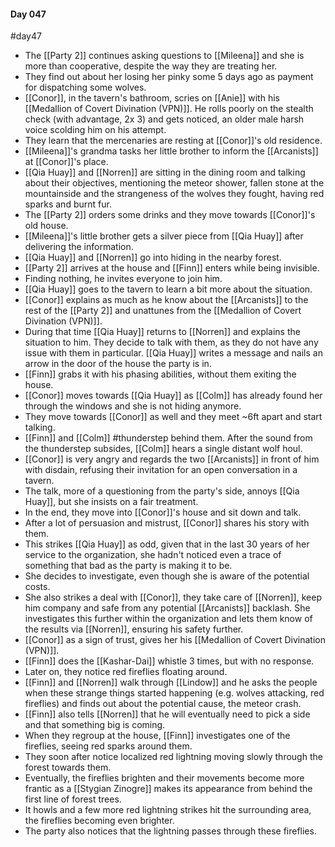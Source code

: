 #### Day 047
#day47 
- The [[Party 2]] continues asking questions to [[Mileena]] and she is more than cooperative, despite the way they are treating her.
- They find out about her losing her pinky some 5 days ago as payment for dispatching some wolves.
- [[Conor]], in the tavern's bathroom, scries on [[Anie]] with his [[Medallion of Covert Divination (VPN)]]. He rolls poorly on the stealth check (with advantage, 2x 3) and gets noticed, an older male harsh voice scolding him on his attempt.
- They learn that the mercenaries are resting at [[Conor]]'s old residence.
- [[Mileena]]'s grandma tasks her little brother to inform the [[Arcanists]] at [[Conor]]'s place.
- [[Qia Huay]] and [[Norren]] are sitting in the dining room and talking about their objectives, mentioning the meteor shower, fallen stone at the mountainside and the strangeness of the wolves they fought, having red sparks and burnt fur.
- The [[Party 2]] orders some drinks and they move towards [[Conor]]'s old house.
- [[Mileena]]'s little brother gets a silver piece from [[Qia Huay]] after delivering the information.
- [[Qia Huay]] and [[Norren]] go into hiding in the nearby forest.
- [[Party 2]] arrives at the house and [[Finn]] enters while being invisible.
- Finding nothing, he invites everyone to join him.
- [[Qia Huay]] goes to the tavern to learn a bit more about the situation.
- [[Conor]] explains as much as he know about the [[Arcanists]] to the rest of the [[Party 2]] and unattunes from the [[Medallion of Covert Divination (VPN)]].
- During that time [[Qia Huay]] returns to [[Norren]] and explains the situation to him. They decide to talk with them, as they do not have any issue with them in particular. [[Qia Huay]] writes a message and nails an arrow in the door of the house the party is in.
- [[Finn]] grabs it with his phasing abilities, without them exiting the house.
- [[Conor]] moves towards [[Qia Huay]] as [[Colm]] has already found her through the windows and she is not hiding anymore.
- They move towards [[Conor]] as well and they meet ~6ft apart and start talking.
- [[Finn]] and [[Colm]] #thunderstep behind them. After the sound from the thunderstep subsides, [[Colm]] hears a single distant wolf houl.
- [[Conor]] is very angry and regards the two [[Arcanists]] in front of him with disdain, refusing their invitation for an open conversation in a tavern.
- The talk, more of a questioning from the party's side, annoys [[Qia Huay]], but she insists on a fair treatment.
- In the end, they move into [[Conor]]'s house and sit down and talk.
- After a lot of persuasion and mistrust, [[Conor]] shares his story with them.
- This strikes [[Qia Huay]] as odd, given that in the last 30 years of her service to the organization, she hadn't noticed even a trace of something that bad as the party is making it to be.
- She decides to investigate, even though she is aware of the potential costs.
- She also strikes a deal with [[Conor]], they take care of [[Norren]], keep him company and safe from any potential [[Arcanists]] backlash. She investigates this further within the organization and lets them know of the results via [[Norren]], ensuring his safety further.
- [[Conor]] as a sign of trust, gives her his [[Medallion of Covert Divination (VPN)]].
- [[Finn]] does the [[Kashar-Dai]] whistle 3 times, but with no response.
- Later on, they notice red fireflies floating around.
- [[Finn]] and [[Norren]] walk through [[Lindow]] and he asks the people when these strange things started happening (e.g. wolves attacking, red fireflies) and finds out about the potential cause, the meteor crash.
- [[Finn]] also tells [[Norren]] that he will eventually need to pick a side and that something big is coming.
- When they regroup at the house, [[Finn]] investigates one of the fireflies, seeing red sparks around them.
- They soon after notice localized red lightning moving slowly through the forest towards them.
- Eventually, the fireflies brighten and their movements become more frantic as a [[Stygian Zinogre]] makes its appearance from behind the first line of forest trees.
- It howls and a few more red lightning strikes hit the surrounding area, the fireflies becoming even brighter.
- The party also notices that the lightning passes through these fireflies.